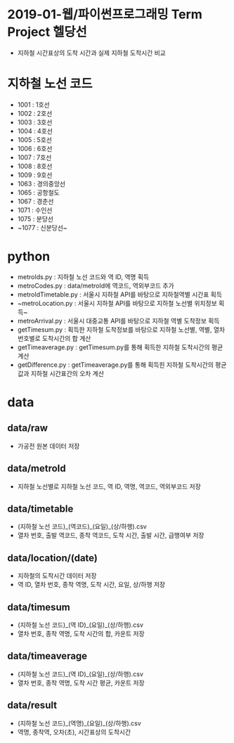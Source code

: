 # 2019-01-웹/파이썬프로그래밍 Term Project 헬당선
- 지하철 시간표상의 도착 시간과 실제 지하철 도착시간 비교

# 지하철 노선 코드
- 1001 : 1호선
- 1002 : 2호선
- 1003 : 3호선
- 1004 : 4호선
- 1005 : 5호선
- 1006 : 6호선
- 1007 : 7호선
- 1008 : 8호선
- 1009 : 9호선
- 1063 : 경의중앙선
- 1065 : 공항철도
- 1067 : 경춘선
- 1071 : 수인선
- 1075 : 분당선
- ~1077 : 신분당선~

# python
- metroIds.py : 지하철 노선 코드와 역 ID, 역명 획득
- metroCodes.py : data/metroId에 역코드, 역외부코드 추가
- metroIdTimetable.py : 서울시 지하철 API를 바탕으로 지하철역별 시간표 획득
- ~metroLocation.py : 서울시 지하철 API를 바탕으로 지하철 노선별 위치정보 획득~
- metroArrival.py : 서울시 대중교통 API를 바탕으로 지하철 역별 도착정보 획득
- getTimesum.py : 획득한 지하철 도착정보를 바탕으로 지하철 노선별, 역별, 열차번호별로 도착시간의 합 계산
- getTimeaverage.py : getTimesum.py를 통해 획득한 지하철 도착시간의 평균 계산
- getDifference.py : getTimeaverage.py를 통해 획득힌 지하철 도착시간의 평균값과 지하철 시간표간의 오차 계산

# data
## data/raw
- 가공전 원본 데이터 저장

## data/metroId
- 지하철 노선별로 지하철 노선 코드, 역 ID, 역명, 역코드, 역외부코드 저장

## data/timetable
- (지하철 노선 코드)\_(역코드)\_(요일)\_(상/하행).csv
- 열차 번호, 출발 역코드, 종착 역코드, 도착 시간, 출발 시간, 급행여부 저장

## data/location/(date)
- 지하철의 도착시간 데이터 저장
- 역 ID, 열차 번호, 종착 역명, 도착 시간, 요일, 상/하행 저장

## data/timesum
- (지하철 노선 코드)\_(역 ID)\_(요일)\_(상/하행).csv
- 열차 번호, 종착 역명, 도착 시간의 합, 카운트 저장

## data/timeaverage
- (지하철 노선 코드)\_(역 ID)\_(요일)\_(상/하행).csv
- 열차 번호, 종착 역명, 도착 시간 평균, 카운트 저장

## data/result
- (지하철 노선 코드)\_(역명)\_(요일)\_(상/하행).csv
- 역명, 종착역, 오차(초), 시간표상의 도착시간
